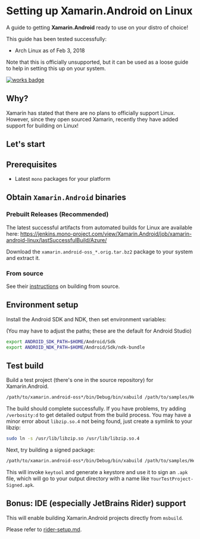 
# Setting up Xamarin.Android on Linux

A guide to getting **Xamarin.Android** ready to use on your distro of choice!

This guide has been tested successfully:
- Arch Linux as of Feb 3, 2018

Note that this is officially unsupported, but it can be used as a loose
guide to help in setting this up on your system.

[![works badge](https://cdn.rawgit.com/nikku/works-on-my-machine/v0.2.0/badge.svg)](https://github.com/nikku/works-on-my-machine)

## Why?

Xamarin has stated that there are no plans to officially support Linux. However,
since they open sourced Xamarin, recently they have added support for building on Linux!

## Let's start

## Prerequisites

- Latest `mono` packages for your platform

## Obtain `Xamarin.Android` binaries

### Prebuilt Releases (Recommended)

The latest successful artifacts from automated builds for Linux are available here: <https://jenkins.mono-project.com/view/Xamarin.Android/job/xamarin-android-linux/lastSuccessfulBuild/Azure/>

Download the `xamarin.android-oss_*.orig.tar.bz2` package to your system and extract it.

### From source

See their [instructions](https://github.com/xamarin/xamarin-android/blob/master/README.md) on building from source.

## Environment setup

Install the Android SDK and NDK, then set environment variables:

(You may have to adjust the paths; these are the default for Android Studio)

```sh
export ANDROID_SDK_PATH=$HOME/Android/Sdk
export ANDROID_NDK_PATH=$HOME/Android/Sdk/ndk-bundle
```

## Test build

Build a test project (there's one in the source repository) for Xamarin.Android.

```sh
/path/to/xamarin.android-oss*/bin/Debug/bin/xabuild /path/to/samples/HelloWorld/HelloWorld.csproj
```

The build should complete successfully.
If you have problems, try adding `/verbosity:d` to get detailed output from the build process.
You may have a minor error about `libzip.so.4` not being found, just create a symlink to your libzip:

```sh
sudo ln -s /usr/lib/libzip.so /usr/lib/libzip.so.4
```

Next, try building a signed package:

```sh
/path/to/xamarin.android-oss*/bin/Debug/bin/xabuild /path/to/samples/HelloWorld/HelloWorld.csproj /t:SignAndroidPackage
```

This will invoke `keytool` and generate a keystore and use it to sign an `.apk` file, which
will go to your output directory with a name like `YourTestProject-Signed.apk`.

## Bonus: IDE (especially JetBrains Rider) support

This will enable building Xamarin.Android projects directly from `msbuild`.

Please refer to [rider-setup.md](rider-setup.md).
